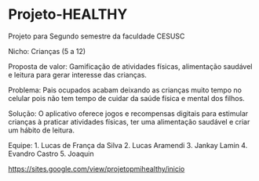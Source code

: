 # Projeto-HEALTHY
Projeto para Segundo semestre da faculdade CESUSC

Nicho: Crianças (5 a 12)

Proposta de valor: Gamificação de atividades físicas, alimentação saudável e leitura para gerar interesse das crianças.

Problema: Pais ocupados acabam deixando as crianças muito tempo no celular pois não tem tempo de cuidar da saúde física e mental dos filhos.

Solução: O aplicativo oferece jogos e recompensas digitais para estimular crianças à praticar atividades físicas, ter uma alimentação saudável e criar um hábito de leitura.

Equipe:
      1. Lucas de França da Silva
      2. Lucas Aramendi
      3. Jankay Lamin
      4. Evandro Castro
      5. Joaquin
      
https://sites.google.com/view/projetopmihealthy/inicio
